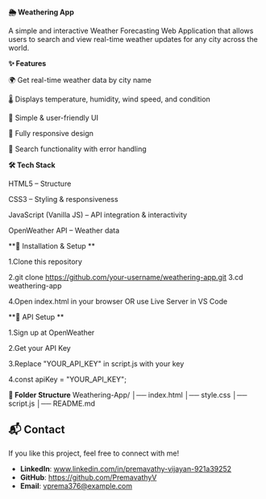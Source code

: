 **🌦️ Weathering App**


A simple and interactive Weather Forecasting Web Application that allows users to search and view real-time weather updates for any city across the world.


**✨ Features**


🌍 Get real-time weather data by city name

🌡️ Displays temperature, humidity, wind speed, and condition

🎨 Simple & user-friendly UI

📱 Fully responsive design

🔎 Search functionality with error handling

**🛠️ Tech Stack**



HTML5 – Structure

CSS3 – Styling & responsiveness

JavaScript (Vanilla JS) – API integration & interactivity

OpenWeather API – Weather data

**🚀 Installation & Setup
**

1.Clone this repository

2.git clone https://github.com/your-username/weathering-app.git
3.cd weathering-app


4.Open index.html in your browser
OR use Live Server in VS Code

**🔑 API Setup
**

1.Sign up at OpenWeather

2.Get your API Key

3.Replace "YOUR_API_KEY" in script.js with your key

4.const apiKey = "YOUR_API_KEY";



**📂 Folder Structure**
Weathering-App/
│── index.html
│── style.css
│── script.js
│── README.md


## 📬 Contact
If you like this project, feel free to connect with me!  

- **LinkedIn**: www.linkedin.com/in/premavathy-vijayan-921a39252
- **GitHub**: https://github.com/PremavathyV
- **Email**: vprema376@example.com  
